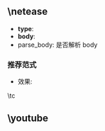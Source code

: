 <link rel="stylesheet" href="https://cdn.jsdelivr.net/npm/aplayer/dist/APlayer.min.css">
<script src="https://cdn.jsdelivr.net/npm/aplayer/dist/APlayer.min.js"></script>
<script src="https://cdn.jsdelivr.net/npm/meting@2/dist/Meting.min.js"></script>

## \netease

- **type**:
- **body**:
- parse_body: 是否解析 body




### 推荐范式


- 效果:

<meting-js server="netease"	type="playlist"	id="2964675527"></meting-js>

\tc

## \youtube
